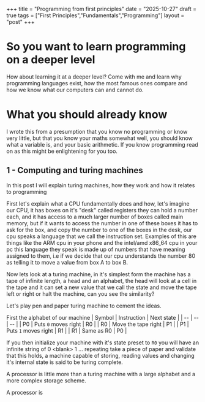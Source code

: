 +++
title = "Programming from first principles"
date = "2025-10-27"
draft = true
tags = ["First Principles","Fundamentals","Programming"]
layout = "post"
+++

# So you want to learn programming on a deeper level

How about learning it at a deeper level? Come with me and learn why programming languages exist, how the most famous ones compare
and how we know what our computers can and cannot do.

# What you should already know

I wrote this from a presumption that you know no programming or know very little, but that you know your maths somewhat well,
you should know what a variable is, and your basic arithmetic. If you know programming read on as this might be enlightening
for you too.

## 1 - Computing and turing machines

In this post I will explain turing machines, how they work and how it relates to programming

First let's explain what a CPU fundamentally does and how, let's imagine our CPU, it has boxes on it's "desk" called registers they
can hold a number each, and it has access to a much larger number of boxes called main memory, but if it wants to access the number
in one of these boxes it has to ask for the box, and copy the number to one of the boxes in the desk, our cpu speaks a language
that we call the instruction set. Examples of this are things like the ARM cpu in your phone and the intel/amd x86_64 cpu in your pc
this language they speak is made up of numbers that have meaning assigned to them, i.e if we decide that our cpu understands the
number 80 as telling it to move a value from box A to box B.

Now lets look at a turing machine, in it's simplest form the machine has a tape of infinite length, a head and an alphabet, the head
will look at a cell in the tape and it can set a new value that we call the state and move the tape left or right or halt the machine,
can you see the similarity?

Let's play pen and paper turing machine to cement the ideas.

First the alphabet of our machine
| Symbol | Instruction | Next state |
| -- | -- | -- |
| P0 | Puts `0` moves right | R0 |
| R0 | Move the tape right | P1 |
| P1 | Puts `1` moves right | R1 |
| R1 | Same as R0 | P0 |

If you then initialize your machine with it's state preset to `R0` you will have an infinite string of 0 &lt;blank&gt; 1 ... repeating
take a piece of paper and validate that this holds, a machine capable of storing, reading values and changing it's internal state is
said to be turing complete.

A processor is little more than a turing machine with a large alphabet and a more complex storage scheme.

A processor is
